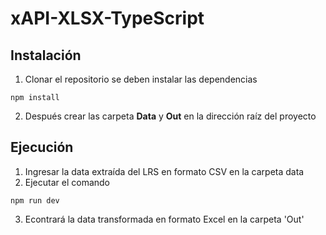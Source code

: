 # xAPI-XLSX-TypeScript

## Instalación
 1. Clonar el repositorio se deben instalar las dependencias

```
npm install
```

2. Después crear las carpeta **Data** y **Out** en la dirección raíz del proyecto

## Ejecución
1. Ingresar la data extraída del LRS en formato CSV en la carpeta data
2. Ejecutar el comando
```
npm run dev
```
3. Econtrará la data transformada en formato Excel en la carpeta 'Out'
